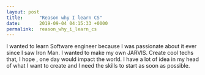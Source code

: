 ```yaml
---
layout: post
title:      "Reason why I learn CS"
date:       2019-09-04 04:15:33 +0000
permalink:  reason_why_i_learn_cs
---
```



I wanted to learn Software engineer because I was passionate about it ever since I saw Iron Man. I wanted to make my own JARVIS. Create cool techs that, I hope , one day would impact the world. I have a lot of idea in my head of what I want to create and I need the skills to start as soon as possible. 
